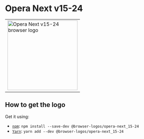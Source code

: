 Opera Next v15-24
=================

<!-- markdownlint-disable line-length no-inline-html -->
<table>
    <tr height=240>
        <td>
            <a href="https://github.com/alrra/browser-logos/tree/6309aa9ce36e479e8b7dcf43e3c4c1d9e3a43a83/src/archive/opera-next_15-24">
                <img width=230 src="https://raw.githubusercontent.com/alrra/browser-logos/6309aa9ce36e479e8b7dcf43e3c4c1d9e3a43a83/src/archive/opera-next_15-24/opera-next_15-24.svg?sanitize=true" alt="Opera Next v15-24 browser logo">
            </a>
        </td>
    </tr>
</table>
<!-- markdownlint-enable line-length no-inline-html -->

How to get the logo
-------------------

Get it using:

* [`npm`][npm]: `npm install --save-dev @browser-logos/opera-next_15-24`
* [`Yarn`][yarn]: `yarn add --dev @browser-logos/opera-next_15-24`

<!-- Link labels: -->

[npm]: https://www.npmjs.com/
[yarn]: https://yarnpkg.com/
